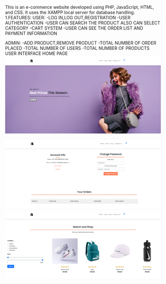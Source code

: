 This is an e-commerce website developed using PHP, JavaScript, HTML, and CSS. It uses the XAMPP local server for database handling.
1.FEATURES:
USER:
-LOG IN,LOG OUT,REGISTRATION
-USER AUTHENTICATION
-USER CAN SEARCH THE PRODUCT ALSO CAN SELECT CATEGORY
-CART SYSTEM
-USER CAN SEE THE ORDER LIST AND PAYMENT INFORMATION

ADMIN:
-ADD PRODUCT,REMOVE PRODUCT
-TOTAL NUMBER OF ORDER PLACED
-TOTAL NUMBER OF USERS
-TOTAL NUMBER OF PRODUCTS
USER INTERFACE
HOME PAGE
![image alt](https://github.com/Abirrahman2/E-Commarce-Website/blob/3901532d0987b36f4fc71ecccde7caaa327a0143/Homepage.png)

![image alt](https://github.com/Abirrahman2/E-Commarce-Website/blob/d222c183aba6031986d905d6a12ef4f523668ea0/Homepage2.png)
![image alt](https://github.com/Abirrahman2/E-Commarce-Website/blob/6af36ef18f9eebeaf0922c18fef694940a68eff6/SearchProducts.png)
